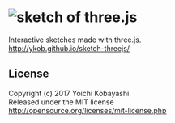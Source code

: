 # ![sketch of three.js](http://ykob.github.io/sketch-threejs/img/common/ogp_common.jpg)

Interactive sketches made with three.js.  
http://ykob.github.io/sketch-threejs/

## License

Copyright (c) 2017 Yoichi Kobayashi  
Released under the MIT license  
http://opensource.org/licenses/mit-license.php
